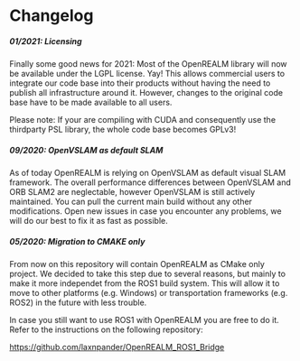 # Changelog

##### 01/2021: Licensing

Finally some good news for 2021: Most of the OpenREALM library will now be available under the LGPL license. Yay! This 
allows commercial users to integrate our code base into their products without having the need to publish all 
infrastructure around it. However, changes to the original code base have to be made available to all users. 

Please note: If your are compiling with CUDA and consequently use the thirdparty PSL library, the whole code base becomes GPLv3!

##### 09/2020: OpenVSLAM as default SLAM
As of today OpenREALM is relying on OpenVSLAM as default visual SLAM framework. The overall performance differences 
between OpenVSLAM and ORB SLAM2 are neglectable, however OpenVSLAM is still actively maintained. You can pull the
current main build without any other modifications. Open new issues in case you encounter any problems, we will do our
best to fix it as fast as possible.

##### 05/2020: Migration to CMAKE only
From now on this repository will contain OpenREALM as CMake only project. We decided to take this step
due to several reasons, but mainly to make it more independet from the ROS1 build system. This will allow it to move to
other platforms (e.g. Windows) or transportation frameworks (e.g. ROS2) in the future with less trouble.

In case you still want to use ROS1 with OpenREALM you are free to do it. Refer to the instructions on the following repository:

https://github.com/laxnpander/OpenREALM_ROS1_Bridge